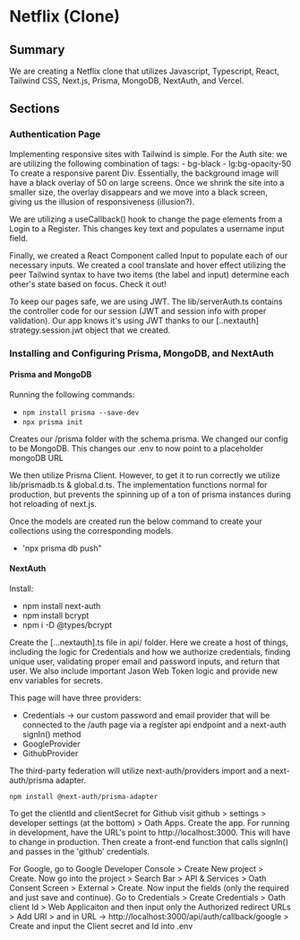 # Netflix (Clone)

## Summary

We are creating a Netflix clone that utilizes Javascript, Typescript, React, Tailwind CSS, Next.js, Prisma, MongoDB, NextAuth, and Vercel.

## Sections

### Authentication Page

Implementing responsive sites with Tailwind is simple. For the Auth site: we are utilizing the following combination of tags: - bg-black - lg:bg-opacity-50
To create a responsive parent Div. Essentially, the background image will have a black overlay of 50 on large screens. Once we shrink the site into a smaller size, the overlay disappears and we move into a black screen, giving us the illusion of responsiveness (illusion?).

We are utilizing a useCallback() hook to change the page elements from a Login to a Register. This changes key text and populates a username input field.

Finally, we created a React Component called Input to populate each of our necessary inputs. We created a cool translate and hover effect utilizing the peer Tailwind syntax to have two items (the label and input) determine each other's state based on focus. Check it out!

To keep our pages safe, we are using JWT. The lib/serverAuth.ts contains the controller code for our session (JWT and session info with proper validation). Our app knows it's using JWT thanks to our [..nextauth] strategy.session.jwt object that we created.

### Installing and Configuring Prisma, MongoDB, and NextAuth

#### Prisma and MongoDB

Running the following commands:

- `npm install prisma --save-dev`
- `npx prisma init`

Creates our /prisma folder with the schema.prisma. We changed our config to be MongoDB. This changes our .env to now point to a placeholder mongoDB URL

We then utilize Prisma Client. However, to get it to run correctly we utilize lib/prismadb.ts & global.d.ts. The implementation functions normal for production, but prevents the spinning up of a ton of prisma instances during hot reloading of next.js.

Once the models are created run the below command to create your collections using the corresponding models.

- 'npx prisma db push"

#### NextAuth

Install:

- npm install next-auth
- npm install bcrypt
- npm i -D @types/bcrypt

Create the [...nextauth].ts file in api/ folder. Here we create a host of things, including the logic for Credentials and how we authorize credentials, finding unique user, validating proper email and password inputs, and return that user. We also include important Jason Web Token logic and provide new env variables for secrets.

This page will have three providers:

- Credentials -> our custom password and email provider that will be connected to the /auth page via a register api endpoint and a next-auth signIn() method
- GoogleProvider
- GithubProvider

The third-party federation will utilize next-auth/providers import and a next-auth/prisma adapter.

`npm install @next-auth/prisma-adapter`

To get the clientId and clientSecret for Github visit github > settings > developer settings (at the bottom) > Oath Apps. Create the app. For running in development, have the URL's point to http://localhost:3000. This will have to change in production. Then create a front-end function that calls signIn() and passes in the 'github' credentials.

For Google, go to Google Developer Console > Create New project > Create. Now go into the project > Search Bar > API & Services > Oath Consent Screen > External > Create. Now input the fields (only the required and just save and continue). Go to Credentials > Create Credentials > Oath client Id > Web Applicaiton and then input only the Authorized redirect URLs > Add URI > and in URL -> http://localhost:3000/api/auth/callback/google > Create and input the Client secret and Id into .env
